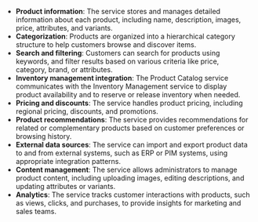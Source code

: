 - **Product information**: The service stores and manages detailed information about each product, including name, description, images, price, attributes, and variants.
- **Categorization**: Products are organized into a hierarchical category structure to help customers browse and discover items.
- **Search and filtering**: Customers can search for products using keywords, and filter results based on various criteria like price, category, brand, or attributes.
- **Inventory management integration**: The Product Catalog service communicates with the Inventory Management service to display product availability and to reserve or release inventory when needed.
- **Pricing and discounts**: The service handles product pricing, including regional pricing, discounts, and promotions.
- **Product recommendations**: The service provides recommendations for related or complementary products based on customer preferences or browsing history.
- **External data sources**: The service can import and export product data to and from external systems, such as ERP or PIM systems, using appropriate integration patterns.
- **Content management**: The service allows administrators to manage product content, including uploading images, editing descriptions, and updating attributes or variants.
- **Analytics**: The service tracks customer interactions with products, such as views, clicks, and purchases, to provide insights for marketing and sales teams.
